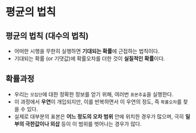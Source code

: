 # 평균의 법칙

## 평균의 법칙 (대수의 법칙)
* 어떠한 시행을 무한히 실행하면 **기대되는 확률**에 근접하는 법칙이다.
* 기대되는 확률 (or 기댓값)에 확률오차를 더한 것이 **실질적인 확률**이다.

## 확률과정
* 우리는 `모집단`에 대한 정확한 정보를 얻기 위해, 여러번 `표본추출`을 실행한다.
* 이 과정에서 **우연**이 개입되지만, 이를 반복하면서 이 우연의 정도, 즉 `확률오차`를 찾을 수 있다.
* 실제로 대부분의 표본은 **어느 정도의 오차 범위** 안에 위치한 경우가 많으며, 극히 **일부의 극한값이나 외삽** 등이 이 범위를 벗어나는 경우가 많다.